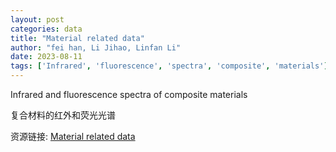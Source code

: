 ```yaml
---
layout: post
categories: data
title: "Material related data"
author: "fei han, Li Jihao, Linfan Li"
date: 2023-08-11
tags: ['Infrared', 'fluorescence', 'spectra', 'composite', 'materials']
---
```


Infrared and fluorescence spectra of composite materials

复合材料的红外和荧光光谱

资源链接: [Material related data](https://doi.org/10.57760/sciencedb.j00186.00176)
